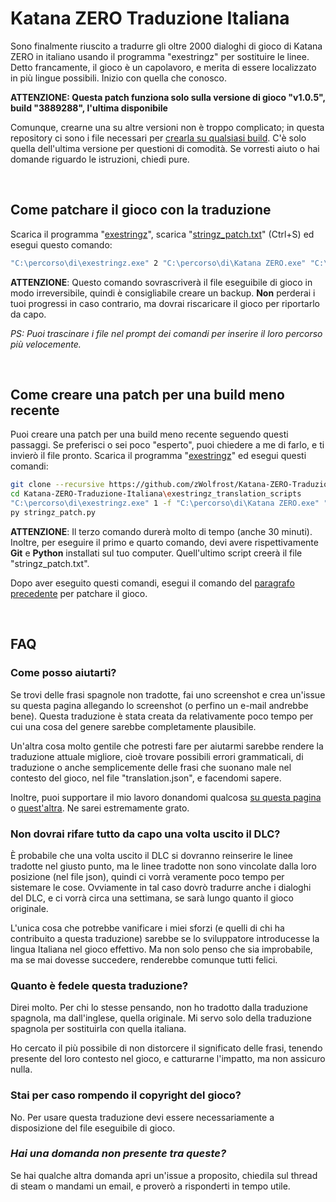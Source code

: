 # Katana ZERO Traduzione Italiana
Sono finalmente riuscito a tradurre gli oltre 2000 dialoghi di gioco di Katana ZERO in italiano usando il programma "exestringz" per sostituire le linee.
Detto francamente, il gioco è un capolavoro, e merita di essere localizzato in più lingue possibili. Inizio con quella che conosco.

**ATTENZIONE: Questa patch funziona solo sulla versione di gioco "v1.0.5", build "3889288", l'ultima disponibile**

Comunque, crearne una su altre versioni non è troppo complicato; in questa repository ci sono i file necessari per [crearla su qualsiasi build](#come-creare-una-patch-per-una-build-meno-recente). C'è solo quella dell'ultima versione per questioni di comodità. Se vorresti aiuto o hai domande riguardo le istruzioni, chiedi pure.

&nbsp;
## Come patchare il gioco con la traduzione
Scarica il programma "[exestringz](https://aluigi.altervista.org/mytoolz/exestringz.zip)", scarica "[stringz_patch.txt](https://raw.githubusercontent.com/zWolfrost/Katana-ZERO-Traduzione-Italiana/main/stringz_patch.txt)" (Ctrl+S) ed esegui questo comando:
```sh
"C:\percorso\di\exestringz.exe" 2 "C:\percorso\di\Katana ZERO.exe" "C:\percorso\di\stringz_patch.txt"
```
**ATTENZIONE**: Questo comando sovrascriverà il file eseguibile di gioco in modo irreversibile, quindi è consigliabile creare un backup. **Non** perderai i tuoi progressi in caso contrario, ma dovrai riscaricare il gioco per riportarlo da capo.

*PS: Puoi trascinare i file nel prompt dei comandi per inserire il loro percorso più velocemente.*

&nbsp;
## Come creare una patch per una build meno recente
Puoi creare una patch per una build meno recente seguendo questi passaggi. Se preferisci o sei poco "esperto", puoi chiedere a me di farlo, e ti invierò il file pronto.
Scarica il programma "[exestringz](https://aluigi.altervista.org/mytoolz/exestringz.zip)" ed esegui questi comandi:
```sh
git clone --recursive https://github.com/zWolfrost/Katana-ZERO-Traduzione-Italiana
cd Katana-ZERO-Traduzione-Italiana\exestringz_translation_scripts
"C:\percorso\di\exestringz.exe" 1 -f "C:\percorso\di\Katana ZERO.exe" "..\stringz_full.txt"
py stringz_patch.py
```
**ATTENZIONE**: Il terzo comando durerà molto di tempo (anche 30 minuti). Inoltre, per eseguire il primo e quarto comando, devi avere rispettivamente **Git** e **Python** installati sul tuo computer. Quell'ultimo script creerà il file "stringz_patch.txt".

Dopo aver eseguito questi comandi, esegui il comando del [paragrafo precedente](#come-patchare-il-gioco-con-la-traduzione) per patchare il gioco.

&nbsp;
## FAQ
### Come posso aiutarti?
Se trovi delle frasi spagnole non tradotte, fai uno screenshot e crea un'issue su questa pagina allegando lo screenshot (o perfino un e-mail andrebbe bene). Questa traduzione è stata creata da relativamente poco tempo per cui una cosa del genere sarebbe completamente plausibile.

Un'altra cosa molto gentile che potresti fare per aiutarmi sarebbe rendere la traduzione attuale migliore, cioè trovare possibili errori grammaticali, di traduzione o anche semplicemente delle frasi che suonano male nel contesto del gioco, nel file "translation.json", e facendomi sapere.

Inoltre, puoi supportare il mio lavoro donandomi qualcosa [su questa pagina](https://paypal.me/zwolfrost) o [quest'altra](https://buymeacoffee.com/zwolfrost). Ne sarei estremamente grato.

### Non dovrai rifare tutto da capo una volta uscito il DLC?
È probabile che una volta uscito il DLC si dovranno reinserire le linee tradotte nel giusto punto, ma le linee tradotte non sono vincolate dalla loro posizione (nel file json), quindi ci vorrà veramente poco tempo per sistemare le cose. Ovviamente in tal caso dovrò tradurre anche i dialoghi del DLC, e ci vorrà circa una settimana, se sarà lungo quanto il gioco originale.

L'unica cosa che potrebbe vanificare i miei sforzi (e quelli di chi ha contribuito a questa traduzione) sarebbe se lo sviluppatore introducesse la lingua Italiana nel gioco effettivo. Ma non solo penso che sia improbabile, ma se mai dovesse succedere, renderebbe comunque tutti felici.

### Quanto è fedele questa traduzione?
Direi molto. Per chi lo stesse pensando, non ho tradotto dalla traduzione spagnola, ma dall'inglese, quella originale. Mi servo solo della traduzione spagnola per sostituirla con quella italiana.

Ho cercato il più possibile di non distorcere il significato delle frasi, tenendo presente del loro contesto nel gioco, e catturarne l'impatto, ma non assicuro nulla.

### Stai per caso rompendo il copyright del gioco?
No. Per usare questa traduzione devi essere necessariamente a disposizione del file eseguibile di gioco.

### *Hai una domanda non presente tra queste?*
Se hai qualche altra domanda apri un'issue a proposito, chiedila sul thread di steam o mandami un email, e proverò a risponderti in tempo utile.
